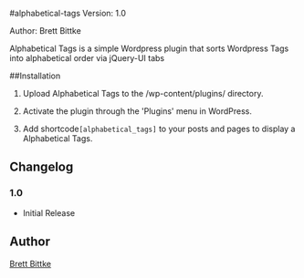 #alphabetical-tags
Version: 1.0

Author: Brett Bittke


Alphabetical Tags is a simple Wordpress plugin that sorts Wordpress Tags into alphabetical order via jQuery-UI tabs


##Installation

1. Upload Alphabetical Tags to the /wp-content/plugins/ directory.

2. Activate the plugin through the 'Plugins' menu in WordPress.

3. Add shortcode`[alphabetical_tags]` to your posts and pages to display a Alphabetical Tags.


## Changelog

### 1.0

* Initial Release


## Author
[Brett Bittke](http://webtecker.com)
